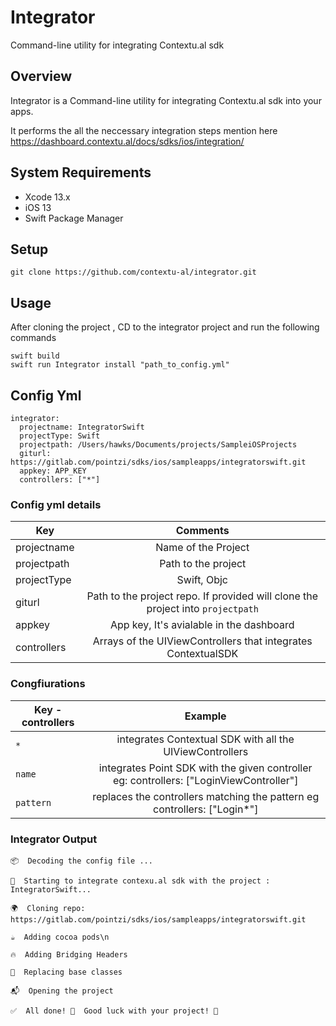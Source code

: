# Integrator

Command-line utility for integrating Contextu.al sdk

## Overview
Integrator is a Command-line utility for integrating Contextu.al sdk into your apps. 

It performs the all the neccessary integration steps mention here https://dashboard.contextu.al/docs/sdks/ios/integration/ 

## System Requirements
* Xcode 13.x
* iOS 13
* Swift Package Manager

## Setup

```
git clone https://github.com/contextu-al/integrator.git

```

## Usage
After cloning the project , CD to the integrator project and run the following commands
```
swift build
swift run Integrator install "path_to_config.yml"

```

## Config Yml
```
integrator:
  projectname: IntegratorSwift
  projectType: Swift
  projectpath: /Users/hawks/Documents/projects/SampleiOSProjects
  giturl: https://gitlab.com/pointzi/sdks/ios/sampleapps/integratorswift.git
  appkey: APP_KEY
  controllers: ["*"]
```

### Config yml details  

| Key                        |   Comments        |
| -------------                      |    :-------------:   | 
| projectname                        | Name of the Project     |    
| projectpath                        | Path to the project      | 
| projectType                        | Swift, Objc
| giturl                             | Path to the project repo. If provided will clone the project into `projectpath`    |  
| appkey                             | App key, It's avialable in the dashboard    |    
| controllers                        | Arrays of the UIViewControllers that integrates ContextualSDK   |  

### Congfiurations

| Key - controllers            |   Example        |
| -------------  | :-------------:   | 
|  `*`           |  integrates Contextual SDK with all the UIViewControllers     |     
|  `name`        |  integrates Point SDK with the given controller eg: controllers: ["LoginViewController"]  |                     
|  `pattern`     |  replaces the controllers matching the pattern eg controllers: ["Login*"]     |  

### Integrator Output
```
📦  Decoding the config file ...

🚀  Starting to integrate contexu.al sdk with the project : IntegratorSwift...

🌍  Cloning repo: https://gitlab.com/pointzi/sdks/ios/sampleapps/integratorswift.git

☕  Adding cocoa pods\n

🔥  Adding Bridging Headers

📁  Replacing base classes

📬  Opening the project

✅  All done! 🎉  Good luck with your project! 🙌  

```              
                               
                  
               

                                                                                 
